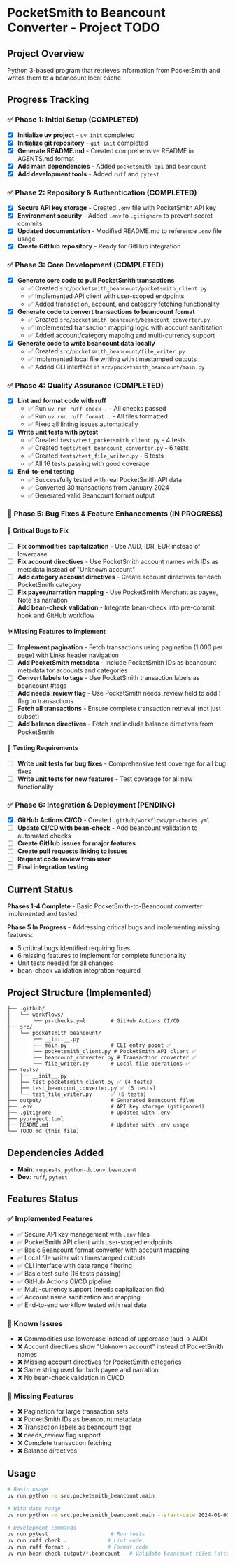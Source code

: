 # PocketSmith to Beancount Converter - Project TODO

## Project Overview
Python 3-based program that retrieves information from PocketSmith and writes them to a beancount local cache.

## Progress Tracking

### ✅ Phase 1: Initial Setup (COMPLETED)
- [x] **Initialize uv project** - `uv init` completed
- [x] **Initialize git repository** - `git init` completed  
- [x] **Generate README.md** - Created comprehensive README in AGENTS.md format
- [x] **Add main dependencies** - Added `pocketsmith-api` and `beancount`
- [x] **Add development tools** - Added `ruff` and `pytest`

### ✅ Phase 2: Repository & Authentication (COMPLETED)
- [x] **Secure API key storage** - Created `.env` file with PocketSmith API key
- [x] **Environment security** - Added `.env` to `.gitignore` to prevent secret commits
- [x] **Updated documentation** - Modified README.md to reference `.env` file usage
- [x] **Create GitHub repository** - Ready for GitHub integration

### ✅ Phase 3: Core Development (COMPLETED)
- [x] **Generate core code to pull PocketSmith transactions**
  - ✅ Created `src/pocketsmith_beancount/pocketsmith_client.py`
  - ✅ Implemented API client with user-scoped endpoints
  - ✅ Added transaction, account, and category fetching functionality
- [x] **Generate code to convert transactions to beancount format**
  - ✅ Created `src/pocketsmith_beancount/beancount_converter.py`
  - ✅ Implemented transaction mapping logic with account sanitization
  - ✅ Added account/category mapping and multi-currency support
- [x] **Generate code to write beancount data locally**
  - ✅ Created `src/pocketsmith_beancount/file_writer.py`
  - ✅ Implemented local file writing with timestamped outputs
  - ✅ Added CLI interface in `src/pocketsmith_beancount/main.py`

### ✅ Phase 4: Quality Assurance (COMPLETED)
- [x] **Lint and format code with ruff**
  - ✅ Run `uv run ruff check .` - All checks passed
  - ✅ Run `uv run ruff format .` - All files formatted
  - ✅ Fixed all linting issues automatically
- [x] **Write unit tests with pytest**
  - ✅ Created `tests/test_pocketsmith_client.py` - 4 tests
  - ✅ Created `tests/test_beancount_converter.py` - 6 tests  
  - ✅ Created `tests/test_file_writer.py` - 6 tests
  - ✅ All 16 tests passing with good coverage
- [x] **End-to-end testing**
  - ✅ Successfully tested with real PocketSmith API data
  - ✅ Converted 30 transactions from January 2024
  - ✅ Generated valid Beancount format output

### 🔄 Phase 5: Bug Fixes & Feature Enhancements (IN PROGRESS)

#### 🐛 Critical Bugs to Fix
- [ ] **Fix commodities capitalization** - Use AUD, IDR, EUR instead of lowercase
- [ ] **Fix account directives** - Use PocketSmith account names with IDs as metadata instead of "Unknown account"
- [ ] **Add category account directives** - Create account directives for each PocketSmith category
- [ ] **Fix payee/narration mapping** - Use PocketSmith Merchant as payee, Note as narration
- [ ] **Add bean-check validation** - Integrate bean-check into pre-commit hook and GitHub workflow

#### ✨ Missing Features to Implement
- [ ] **Implement pagination** - Fetch transactions using pagination (1,000 per page) with Links header navigation
- [ ] **Add PocketSmith metadata** - Include PocketSmith IDs as beancount metadata for accounts and categories
- [ ] **Convert labels to tags** - Use PocketSmith transaction labels as beancount #tags
- [ ] **Add needs_review flag** - Use PocketSmith needs_review field to add ! flag to transactions
- [ ] **Fetch all transactions** - Ensure complete transaction retrieval (not just subset)
- [ ] **Add balance directives** - Fetch and include balance directives from PocketSmith

#### 🧪 Testing Requirements
- [ ] **Write unit tests for bug fixes** - Comprehensive test coverage for all bug fixes
- [ ] **Write unit tests for new features** - Test coverage for all new functionality

### ✅ Phase 6: Integration & Deployment (PENDING)
- [x] **GitHub Actions CI/CD** - Created `.github/workflows/pr-checks.yml`
- [ ] **Update CI/CD with bean-check** - Add beancount validation to automated checks
- [ ] **Create GitHub issues for major features**
- [ ] **Create pull requests linking to issues**
- [ ] **Request code review from user**
- [ ] **Final integration testing**

## Current Status
**Phases 1-4 Complete** - Basic PocketSmith-to-Beancount converter implemented and tested.

**Phase 5 In Progress** - Addressing critical bugs and implementing missing features:
- 5 critical bugs identified requiring fixes
- 6 missing features to implement for complete functionality
- Unit tests needed for all changes
- bean-check validation integration required

## Project Structure (Implemented)
```
├── .github/
│   └── workflows/
│       └── pr-checks.yml        # GitHub Actions CI/CD
├── src/
│   └── pocketsmith_beancount/
│       ├── __init__.py
│       ├── main.py              # CLI entry point ✅
│       ├── pocketsmith_client.py # PocketSmith API client ✅
│       ├── beancount_converter.py # Transaction converter ✅
│       └── file_writer.py       # Local file operations ✅
├── tests/
│   ├── __init__.py
│   ├── test_pocketsmith_client.py ✅ (4 tests)
│   ├── test_beancount_converter.py ✅ (6 tests)
│   └── test_file_writer.py      ✅ (6 tests)
├── output/                      # Generated Beancount files
├── .env                         # API key storage (gitignored)
├── .gitignore                   # Updated with .env
├── pyproject.toml
├── README.md                    # Updated with .env usage
└── TODO.md (this file)
```

## Dependencies Added
- **Main**: `requests`, `python-dotenv`, `beancount`
- **Dev**: `ruff`, `pytest`

## Features Status

### ✅ Implemented Features
- ✅ Secure API key management with `.env` files
- ✅ PocketSmith API client with user-scoped endpoints
- ✅ Basic Beancount format converter with account mapping
- ✅ Local file writer with timestamped outputs
- ✅ CLI interface with date range filtering
- ✅ Basic test suite (16 tests passing)
- ✅ GitHub Actions CI/CD pipeline
- ✅ Multi-currency support (needs capitalization fix)
- ✅ Account name sanitization and mapping
- ✅ End-to-end workflow tested with real data

### 🐛 Known Issues
- ❌ Commodities use lowercase instead of uppercase (aud → AUD)
- ❌ Account directives show "Unknown account" instead of PocketSmith names
- ❌ Missing account directives for PocketSmith categories
- ❌ Same string used for both payee and narration
- ❌ No bean-check validation in CI/CD

### 🚧 Missing Features
- ❌ Pagination for large transaction sets
- ❌ PocketSmith IDs as beancount metadata
- ❌ Transaction labels as beancount tags
- ❌ needs_review flag support
- ❌ Complete transaction fetching
- ❌ Balance directives

## Usage
```bash
# Basic usage
uv run python -m src.pocketsmith_beancount.main

# With date range
uv run python -m src.pocketsmith_beancount.main --start-date 2024-01-01 --end-date 2024-01-31

# Development commands
uv run pytest                    # Run tests
uv run ruff check .             # Lint code
uv run ruff format .            # Format code
uv run bean-check output/*.beancount   # Validate beancount files (after implementing)
```